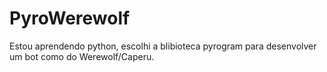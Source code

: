 # PyroWerewolf
Estou aprendendo python, escolhi a blibioteca pyrogram para desenvolver um bot como do Werewolf/Caperu.
